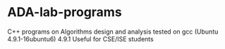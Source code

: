 # ADA-lab-programs
C++ programs on Algorithms design and analysis tested on gcc (Ubuntu 4.9.1-16ubuntu6) 4.9.1
Useful for CSE/ISE students
